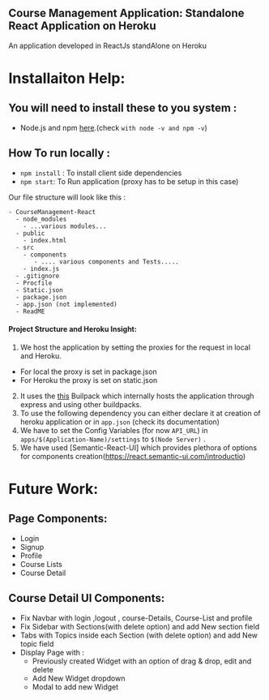 ## Course Management Application: Standalone React Application on Heroku

An application developed in ReactJs standAlone on Heroku


# Installaiton Help:

## You will need to install these to you system :
  - Node.js and npm  [here](https://www.npmjs.com/get-npm).(check `with node -v and npm -v`)


## How To run locally :
  - `npm install` : To install client side dependencies
  - `npm start`: To Run application (proxy has to be setup in this case)


Our file structure will look like this :

    - CourseManagement-React
      - node_modules
        - ...various modules...
      - public
        - index.html
      - src
        - components
           - .... various components and Tests.....
        - index.js  
      - .gitignore
      - Procfile
      - Static.json
      - package.json
      - app.json (not implemented)
      - ReadME
   
#### Project Structure and Heroku Insight:
1. We host the application by setting the proxies for the request in local and Heroku.
  - For local the proxy is set in package.json
  - For Heroku the proxy is set on static.json
2. It uses the [this](https://github.com/mars/create-react-app-buildpack.git) Builpack which internally hosts the application through express and using other buildpacks.
3. To use the following dependency you can either declare it at creation of heroku application or in `app.json` (check its documentation)
4. We have to set the Config Variables (for now `API_URL`) in  `apps/$(Application-Name)/settings` to `$(Node Server)` .
5. We have used [Semantic-React-UI] which provides plethora of options for components creation(https://react.semantic-ui.com/introductio)
# Future Work:
## Page Components:
   - Login
   - Signup
   - Profile
   - Course Lists
   - Course Detail
   
## Course Detail UI Components:
  - Fix Navbar with login ,logout , course-Details, Course-List and profile
  - Fix Sidebar with Sections(with delete option) and add New section field
  - Tabs with Topics inside each Section (with delete option) and add New topic field
  - Display Page with :
    -   Previously created Widget with an option of drag & drop, edit and delete
    -   Add New Widget dropdown
    -   Modal to add new Widget
   



